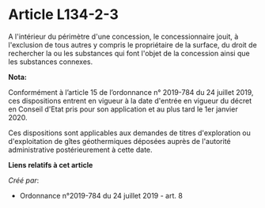 # Article L134-2-3

A l'intérieur du périmètre d'une concession, le concessionnaire jouit, à l'exclusion de tous autres y compris le propriétaire
de la surface, du droit de rechercher la ou les substances qui font l'objet de la concession ainsi que les substances
connexes.

**Nota:**

Conformément à l’article 15 de l’ordonnance n° 2019-784 du 24 juillet 2019, ces dispositions entrent en vigueur à la date
d'entrée en vigueur du décret en Conseil d'Etat pris pour son application et au plus tard le 1er janvier 2020.

Ces dispositions sont applicables aux demandes de titres d'exploration ou d'exploitation de gîtes géothermiques déposées
auprès de l'autorité administrative postérieurement à cette date.

**Liens relatifs à cet article**

_Créé par_:

  - Ordonnance n°2019-784 du 24 juillet 2019 - art. 8
